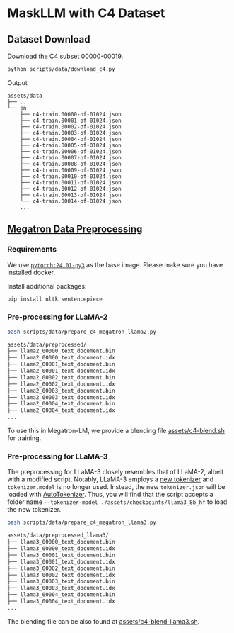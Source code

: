 # MaskLLM with C4 Dataset

## Dataset Download

Download the C4 subset 00000-00019.

```bash
python scripts/data/download_c4.py
```

Output
```
assets/data
├── ...
└── en
    ├── c4-train.00000-of-01024.json
    ├── c4-train.00001-of-01024.json
    ├── c4-train.00002-of-01024.json
    ├── c4-train.00003-of-01024.json
    ├── c4-train.00004-of-01024.json
    ├── c4-train.00005-of-01024.json
    ├── c4-train.00006-of-01024.json
    ├── c4-train.00007-of-01024.json
    ├── c4-train.00008-of-01024.json
    ├── c4-train.00009-of-01024.json
    ├── c4-train.00010-of-01024.json
    ├── c4-train.00011-of-01024.json
    ├── c4-train.00012-of-01024.json
    ├── c4-train.00013-of-01024.json
    └── c4-train.00014-of-01024.json
    ...
```

## [Megatron Data Preprocessing](https://github.com/NVIDIA/Megatron-LM?tab=readme-ov-file#data-preprocessing)

### Requirements

We use [``pytorch:24.01-py3``](https://docs.nvidia.com/deeplearning/frameworks/pytorch-release-notes/rel-24-01.html) as the base image. Please make sure you have installed docker.

Install additional packages:
```bash
pip install nltk sentencepiece
```

### Pre-processing for LLaMA-2

```bash
bash scripts/data/prepare_c4_megatron_llama2.py
```

```bash
assets/data/preprocessed/
├── llama2_00000_text_document.bin
├── llama2_00000_text_document.idx
├── llama2_00001_text_document.bin
├── llama2_00001_text_document.idx
├── llama2_00002_text_document.bin
├── llama2_00002_text_document.idx
├── llama2_00003_text_document.bin
├── llama2_00003_text_document.idx
├── llama2_00004_text_document.bin
├── llama2_00004_text_document.idx
...
```

To use this in Megatron-LM, we provide a blending file [assets/c4-blend.sh](../assets/c4-blend.sh) for training. 

### Pre-processing for LLaMA-3

The preprocessing for LLaMA-3 closely resembles that of LLaMA-2, albeit with a modified script. Notably, LLaMA-3 employs a [new tokenizer](https://huggingface.co/meta-llama/Meta-Llama-3-8B/tree/main) and ``tokenizer.model`` is no longer used. Instead, the new ``tokenizer.json`` will be loaded with [AutoTokenizer](https://github.com/NVlabs/MaskLLM/blob/main/megatron/tokenizer/auto_tokenization.py). Thus, you will find that the script accepts a folder name ``--tokenizer-model ./assets/checkpoints/llama3_8b_hf`` to load the new tokenizer.

```bash
bash scripts/data/prepare_c4_megatron_llama3.py
```

```bash
assets/data/preprocessed_llama3/
├── llama3_00000_text_document.bin
├── llama3_00000_text_document.idx
├── llama3_00001_text_document.bin
├── llama3_00001_text_document.idx
├── llama3_00002_text_document.bin
├── llama3_00002_text_document.idx
├── llama3_00003_text_document.bin
├── llama3_00003_text_document.idx
├── llama3_00004_text_document.bin
├── llama3_00004_text_document.idx
...
```

The blending file can be also found at [assets/c4-blend-llama3.sh](../assets/c4-blend-llama3.sh). 



